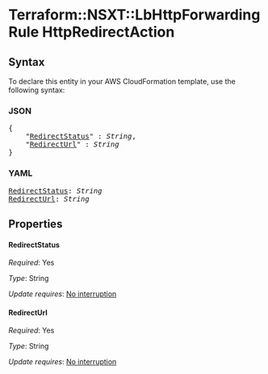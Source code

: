 # Terraform::NSXT::LbHttpForwardingRule HttpRedirectAction

## Syntax

To declare this entity in your AWS CloudFormation template, use the following syntax:

### JSON

<pre>
{
    "<a href="#redirectstatus" title="RedirectStatus">RedirectStatus</a>" : <i>String</i>,
    "<a href="#redirecturl" title="RedirectUrl">RedirectUrl</a>" : <i>String</i>
}
</pre>

### YAML

<pre>
<a href="#redirectstatus" title="RedirectStatus">RedirectStatus</a>: <i>String</i>
<a href="#redirecturl" title="RedirectUrl">RedirectUrl</a>: <i>String</i>
</pre>

## Properties

#### RedirectStatus

_Required_: Yes

_Type_: String

_Update requires_: [No interruption](https://docs.aws.amazon.com/AWSCloudFormation/latest/UserGuide/using-cfn-updating-stacks-update-behaviors.html#update-no-interrupt)

#### RedirectUrl

_Required_: Yes

_Type_: String

_Update requires_: [No interruption](https://docs.aws.amazon.com/AWSCloudFormation/latest/UserGuide/using-cfn-updating-stacks-update-behaviors.html#update-no-interrupt)

